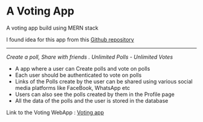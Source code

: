 # A Voting App

A voting app build using MERN stack

I found idea for this app from this [Github repository](https://github.com/florinpop17/app-ideas)

---
*Create a poll, Share with friends . Unlimited Polls - Unlimited Votes*

- A app where a user can Create polls and vote on polls 
- Each user should be authenticated to vote on polls
- Links of the Polls create by the user can be shared using various social media platforms like FaceBook, WhatsApp etc
- Users can also see the polls created by them in the Profile page
- All the data of the polls and the user is stored in the database

Link to the Voting WebApp : [Voting app](https://prod1--beamish-figolla-d4c658.netlify.app/)

